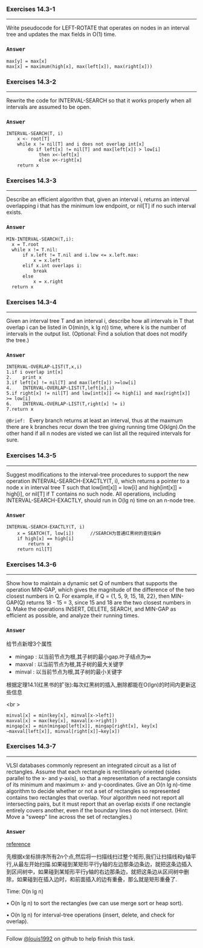 ### Exercises 14.3-1
***
Write pseudocode for LEFT-ROTATE that operates on nodes in an interval tree and updates the max fields in O(1) time.


### `Answer`
	
	max[y] = max[x]
	max[x] = maximum(high[x], max(left[x]), max(right[x]))

### Exercises 14.3-2
***
Rewrite the code for INTERVAL-SEARCH so that it works properly when all intervals are assumed to be open.

### `Answer`

	INTERVAL-SEARCH(T, i)
		x <- root[T]
		while x != nil[T] and i does not overlap int[x]
			do if left[x] != nil[T] and max[left[x]] > low[i]
				then x<-left[x]
				else x<-right[x]
		return x

### Exercises 14.3-3
***
Describe an efficient algorithm that, given an interval i, returns an interval overlapping i that has the minimum low endpoint, or nil[T] if no such interval exists.

### `Answer`

	MIN-INTERVAL-SEARCH(T,i):
	  x = T.root
	  while x != T.nil:
		  if x.left != T.nil and i.low <= x.left.max:
			  x = x.left
		  elif x.int overlaps i:
			  break
		  else
			  x = x.right
	  return x


### Exercises 14.3-4
***
Given an interval tree T and an interval i, describe how all intervals in T that overlap i can be listed in O(min(n, k lg n)) time, where k is the number of intervals in the output list. (Optional: Find a solution that does not modify the tree.)


### `Answer`

    INTERVAL-OVERLAP-LIST(T,x,i)
    1.if i overlap int[x]
    2.    print x
    3.if left[x] != nil[T] and max(left[x]) >=low[i]
    4.    INTERVAL-OVERLAP-LIST(T,left[x],i)
    5.if right[x] != nil[T] and low[int[x]] <= high[i] and max[right[x]] >= low[i]
    6.    INTERVAL-OVERLAP-LIST(T,right[x] != i)
    7.return x

`@Brief: ` Every branch returns at least an interval, thus at the maxmum there are k branches recur down the tree giving running time O(klgn).On the other hand if all n nodes are visted we can list all the required intervals for sure.
### Exercises 14.3-5
***
Suggest modifications to the interval-tree procedures to support the new operation INTERVAL-SEARCH-EXACTLY(T, i), which returns a pointer to a node x in interval tree T such that low[int[x]] = low[i] and high[int[x]] = high[i], or nil[T] if T contains no such node. All operations, including INTERVAL-SEARCH-EXACTLY, should run in O(lg n) time on an n-node tree.

### `Answer`

	INTERVAL-SEARCH-EXACTLY(T, i)
		x = SEATCH(T, low[i])      //SEARCH为普通红黑树的查找操作
		if high[x] == high[i]
			return x
		return nil[T]			


### Exercises 14.3-6
***
Show how to maintain a dynamic set Q of numbers that supports the operation MIN-GAP, which gives the magnitude of the difference of the two closest numbers in Q. For example, if Q = {1, 5, 9, 15, 18, 22}, then MIN-GAP(Q) returns 18 - 15 = 3, since 15 and 18 are the two closest numbers in Q. Make the operations INSERT, DELETE, SEARCH, and MIN-GAP as efficient as possible, and analyze their running times.

### `Answer`

给节点新增3个属性

* mingap : 以当前节点为根,其子树的最小gap.叶子结点为∞
* maxval : 以当前节点为根,其子树的最大关键字
* minval : 以当前节点为根,其子树的最小关键字

根据定理14.1(红黑书的扩张):每次红黑树的插入,删除都能在O(lgn)的时间内更新这些信息

<br \>

	minval[x] = min(key[x], minval[x->left])
	maxval[x] = max(key[x], maxval[x->right])
	mingap[x] = min(mingap[left[x]], mingap[right[x], key[x]−maxval[left[x]], minval[right[x]]−key[x])
	
### Exercises 14.3-7
***
VLSI databases commonly represent an integrated circuit as a list of rectangles. Assume that each rectangle is rectilinearly oriented (sides parallel to the x- and y-axis), so that a representation of a rectangle consists of its minimum and maximum x- and y-coordinates. Give an O(n lg n)-time algorithm to decide whether or not a set of rectangles so represented contains two rectangles that overlap. Your algorithm need not report all intersecting pairs, but it must report that an overlap exists if one rectangle entirely covers another, even if the boundary lines do not intersect. (Hint: Move a "sweep" line across the set of rectangles.)

### `Answer`
[reference](http://blog.sina.com.cn/s/blog_4e356ecd010095hy.html)

先根据x坐标排序所有2n个点,然后将一扫描线扫过整个矩形,我们让扫描线和y轴平行,从最左开始扫描.如果碰到某矩形平行y轴的左边那条边条边，就把这条边插入到区间树中，如果碰到某矩形平行y轴的右边那条边，就把这条边从区间树中删除，如果碰到在插入边时，和前面插入的边有重叠，那么就是矩形重叠了.

Time: O(n lg n)

• O(n lg n) to sort the rectangles (we can use merge sort or heap sort).

• O(n lg n) for interval-tree operations (insert, delete, and check for overlap).

***
Follow [@louis1992](https://github.com/gzc) on github to help finish this task.

